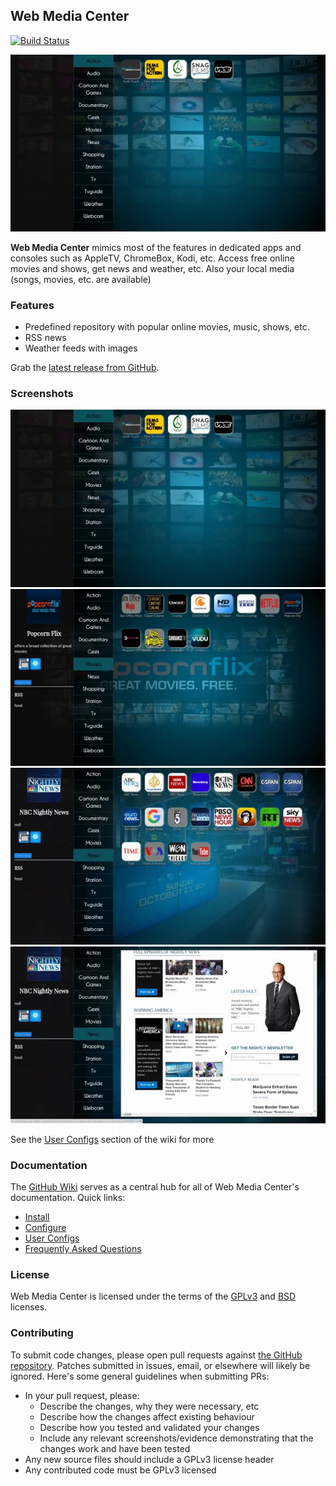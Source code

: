 ## Web Media Center

[![Build Status](https://travis-ci.org/escapecode/web_media_center.png)](https://travis-ci.org/escapecode/web_media_center)


[![screenshot](https://github.com/escapecode/web_media_center/blob/master/screenshots/01.jpg)](https://raw.github.com/wiki/escapecode/web_media_center/blob/master/screenshots/01.jpg)

**Web Media Center** mimics most of the features in dedicated apps and consoles such as AppleTV, ChromeBox, Kodi, etc.  Access free online movies and shows, get news and weather, etc.  Also your local media (songs, movies, etc. are available)

### Features
* Predefined repository with popular online movies, music, shows, etc.
* RSS news
* Weather feeds with images

Grab the [latest release from GitHub](https://github.com/escapecode/web_media_center/releases/latest).
### Screenshots

[![screenshot](https://github.com/escapecode/web_media_center/blob/master/screenshots/01.jpg)](https://raw.github.com/wiki/escapecode/web_media_center/blob/master/screenshots/01.jpg)
[![screenshot](https://github.com/escapecode/web_media_center/blob/master/screenshots/02.jpg)](https://raw.github.com/wiki/escapecode/web_media_center/blob/master/screenshots/02.jpg)
[![screenshot](https://github.com/escapecode/web_media_center/blob/master/screenshots/03.jpg)](https://raw.github.com/wiki/escapecode/web_media_center/blob/master/screenshots/03.jpg)
[![screenshot](https://github.com/escapecode/web_media_center/blob/master/screenshots/04.jpg)](https://raw.github.com/wiki/escapecode/web_media_center/blob/master/screenshots/04.jpg)

See the [User Configs](https://github.com/escapecode/web_media_center/wiki/User-Configs) section of the wiki for more

### Documentation

The [GitHub Wiki](https://github.com/escapecode/web_media_center/wiki) serves as a central hub for all of
Web Media Center's documentation. Quick links:

* [Install](https://github.com/escapecode/web_media_center/wiki/Installation)
* [Configure](https://github.com/escapecode/web_media_center/wiki/Configuration-Settings)
* [User Configs](https://github.com/escapecode/web_media_center/wiki/User-Configs)
* [Frequently Asked Questions](https://github.com/escapecode/web_media_center/wiki/FAQ)

### License

Web Media Center is licensed under the terms of the [GPLv3](LICENSE.GPL) and
[BSD](LICENSE.BSD) licenses.

### Contributing

To submit code changes, please open pull requests against [the GitHub repository](https://github.com/escapecode/web_media_center/edit/master/README.md). Patches submitted in issues, email, or elsewhere will likely be ignored. Here's some general guidelines when submitting PRs:

 * In your pull request, please:
   * Describe the changes, why they were necessary, etc
   * Describe how the changes affect existing behaviour
   * Describe how you tested and validated your changes
   * Include any relevant screenshots/evidence demonstrating that the changes work and have been tested
 * Any new source files should include a GPLv3 license header
 * Any contributed code must be GPLv3 licensed

[wiki]: https://github.com/escapecode/web_media_center/wiki
